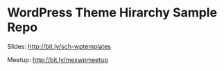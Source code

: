 # WordPress Theme Hirarchy Sample Repo

Slides: http://bit.ly/sch-wptemplates

Meetup: http://bit.ly/mexwpmeetup
